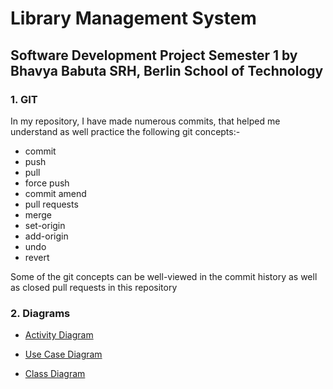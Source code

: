 # Library Management System
## Software Development Project Semester 1 by Bhavya Babuta SRH, Berlin School of Technology

### 1. GIT

In my repository, I have made numerous commits, that helped me understand as well practice the following git concepts:-

- commit
- push
- pull
- force push
- commit amend
- pull requests
- merge
- set-origin
- add-origin
- undo
- revert

Some of the git concepts can be well-viewed in the commit history as well as closed pull requests in this repository


### 2. Diagrams

- [Activity Diagram](https://github.com/babutabhavya/Software-Development-SEM-1/blob/main/diagrams/Activity-Diagram.png?raw=true)

- [Use Case Diagram](https://github.com/babutabhavya/Software-Development-SEM-1/blob/main/diagrams/Use-Case-Diagram.png?raw=true)

- [Class Diagram](https://github.com/babutabhavya/Software-Development-SEM-1/blob/main/diagrams/Class-Diagram.png?raw=true)
